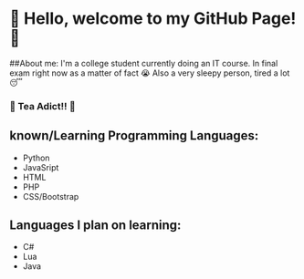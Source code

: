 # 👋 Hello, welcome to my GitHub Page! 👋

##About me:
I'm a college student currently doing an IT course. In final exam right now as a matter of fact 😭
Also a very sleepy person, tired a lot😴
### 🍵 Tea Adict!! 🍵

## known/Learning Programming Languages:
- Python
- JavaSript
- HTML
- PHP
- CSS/Bootstrap

## Languages I plan on learning:
- C#
- Lua
- Java
